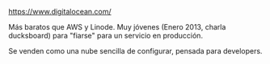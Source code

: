 https://www.digitalocean.com/

Más baratos que AWS y Linode.
Muy jóvenes (Enero 2013, charla ducksboard) para "fiarse" para un servicio en producción.

Se venden como una nube sencilla de configurar, pensada para developers.
